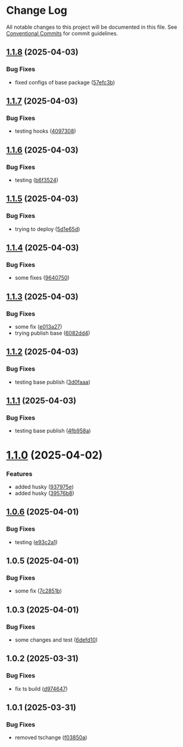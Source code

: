 # Change Log

All notable changes to this project will be documented in this file.
See [Conventional Commits](https://conventionalcommits.org) for commit guidelines.

## [1.1.8](https://github.com/ab-ui-tools/ab-ui-tools/compare/@ab.uitools/base@1.1.7...@ab.uitools/base@1.1.8) (2025-04-03)

### Bug Fixes

- fixed configs of base package ([57efc3b](https://github.com/ab-ui-tools/ab-ui-tools/commit/57efc3b98c743d2603411a8a3ab45726f5970400))

## [1.1.7](https://github.com/ab-ui-tools/ab-ui-tools/compare/@ab.uitools/base@1.1.6...@ab.uitools/base@1.1.7) (2025-04-03)

### Bug Fixes

- testing hooks ([4097308](https://github.com/ab-ui-tools/ab-ui-tools/commit/409730818bd5fb2ce79fbc043b38cbded20302fa))

## [1.1.6](https://github.com/ab-ui-tools/ab-ui-tools/compare/@ab.uitools/base@1.1.5...@ab.uitools/base@1.1.6) (2025-04-03)

### Bug Fixes

- testing ([b6f3524](https://github.com/ab-ui-tools/ab-ui-tools/commit/b6f3524652afe48ac446165088599a6d41557a49))

## [1.1.5](https://github.com/ab-ui-tools/ab-ui-tools/compare/@ab.uitools/base@1.1.4...@ab.uitools/base@1.1.5) (2025-04-03)

### Bug Fixes

- trying to deploy ([5d1e65d](https://github.com/ab-ui-tools/ab-ui-tools/commit/5d1e65d88ab70ff3296de7886a82d92a02742cbf))

## [1.1.4](https://github.com/ab-ui-tools/ab-ui-tools/compare/@ab.uitools/base@1.1.3...@ab.uitools/base@1.1.4) (2025-04-03)

### Bug Fixes

- some fixes ([9640750](https://github.com/ab-ui-tools/ab-ui-tools/commit/964075075848bbdc0efe5b2980cc8958c92482e5))

## [1.1.3](https://github.com/ab-ui-tools/ab-ui-tools/compare/@ab.uitools/base@1.1.2...@ab.uitools/base@1.1.3) (2025-04-03)

### Bug Fixes

- some fix ([e013a27](https://github.com/ab-ui-tools/ab-ui-tools/commit/e013a27a4240c7ba14f01c0e9d755d3dc1bc2de1))
- trying publish base ([6082dd4](https://github.com/ab-ui-tools/ab-ui-tools/commit/6082dd4b009611213c1aad717593a3b8414d6031))

## [1.1.2](https://github.com/ab-ui-tools/ab-ui-tools/compare/@ab.uitools/base@1.1.1...@ab.uitools/base@1.1.2) (2025-04-03)

### Bug Fixes

- testing base publish ([3d0faaa](https://github.com/ab-ui-tools/ab-ui-tools/commit/3d0faaa4d15d7f1eade2fe8820c53fd6abde0a3f))

## [1.1.1](https://github.com/ab-ui-tools/ab-ui-tools/compare/@ab.uitools/base@1.1.0...@ab.uitools/base@1.1.1) (2025-04-03)

### Bug Fixes

- testing base publish ([4fb958a](https://github.com/ab-ui-tools/ab-ui-tools/commit/4fb958ac7626e10d1c1e4dbbcd48f5dd9ce3cde9))

# [1.1.0](https://github.com/ab-ui-tools/ab-ui-tools/compare/@ab.uitools/base@1.0.6...@ab.uitools/base@1.1.0) (2025-04-02)

### Features

- added husky ([937975e](https://github.com/ab-ui-tools/ab-ui-tools/commit/937975e396acfa8c7ca8dc3cdf435537f619d6ed))
- added husky ([39576b8](https://github.com/ab-ui-tools/ab-ui-tools/commit/39576b8c0fe703922936880e827da35bafaf1cdf))

## [1.0.6](https://github.com/ab-ui-tools/ab-ui-tools/compare/@ab.uitools/base@1.0.5...@ab.uitools/base@1.0.6) (2025-04-01)

### Bug Fixes

- testing ([e93c2a1](https://github.com/ab-ui-tools/ab-ui-tools/commit/e93c2a1dff478c6a987aa2ab9a47645ca0f4dcc8))

## 1.0.5 (2025-04-01)

### Bug Fixes

- some fix ([7c2851b](https://github.com/ab-ui-tools/ab-ui-tools/commit/7c2851bd4e4ccb410eb4f46b7212951badeb9b8e))

## 1.0.3 (2025-04-01)

### Bug Fixes

- some changes and test ([6defd10](https://github.com/ab-ui-tools/ab-ui-tools/commit/6defd102a83188e6e5141d09c5a3d54d2f9ecc59))

## 1.0.2 (2025-03-31)

### Bug Fixes

- fix ts build ([d974647](https://github.com/ab-ui-tools/ab-ui-tools/commit/d9746471f7bdd9a9a5aff67fb83980cf839276b9))

## 1.0.1 (2025-03-31)

### Bug Fixes

- removed tschange ([f03850a](https://github.com/ab-ui-tools/ab-ui-tools/commit/f03850a834ba5af93b0893fd980ec0d23c2748c4))
